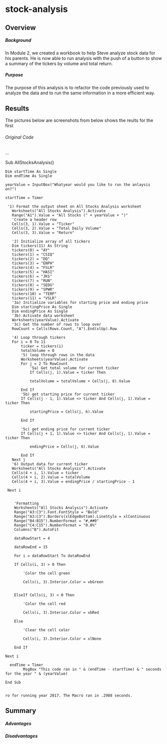 # stock-analysis

## Overview

##### Background
In Module 2, we created a workbook to help Steve analyze stock data for his parents. He is now able to run analysis with the push of a button to show a summary of the tickers by volume and total return. 

##### Purpose
The purpose of this analysis is to refactor the code previously used to analyze the data and to run the same information in a more efficient way. 

## Results
The pictures below are screenshots from  below shows the reults for the first
###### Original Code

...

Sub AllStocksAnalysis()

    Dim startTime As Single
    Dim endTime As Single
    
    yearValue = InputBox("Whatyear would you like to run the anlaysis on?")
    
    startTime = Timer

     '1) Format the output sheet on All Stocks Analysis worksheet
       Worksheets("All Stocks Analysis").Activate
       Range("A1").Value = "All Stocks (" + yearValue + ")"
       'Create a header row
       Cells(3, 1).Value = "Ticker"
       Cells(3, 2).Value = "Total Daily Volume"
       Cells(3, 3).Value = "Return"

       '2) Initialize array of all tickers
       Dim tickers(11) As String
       tickers(0) = "AY"
       tickers(1) = "CSIQ"
       tickers(2) = "DQ"
       tickers(3) = "ENPH"
       tickers(4) = "FSLR"
       tickers(5) = "HASI"
       tickers(6) = "JKS"
       tickers(7) = "RUN"
       tickers(8) = "SEDG"
       tickers(9) = "SPWR"
       tickers(10) = "TERP"
       tickers(11) = "VSLR"
       '3a) Initialize variables for starting price and ending price
       Dim startingPrice As Single
       Dim endingPrice As Single
       '3b) Activate data worksheet
       Worksheets(yearValue).Activate
       '3c) Get the number of rows to loop over
       RowCount = Cells(Rows.Count, "A").End(xlUp).Row

       '4) Loop through tickers
       For i = 0 To 11
           ticker = tickers(i)
           totalVolume = 0
           '5) loop through rows in the data
           Worksheets(yearValue).Activate
           For j = 2 To RowCount
               '5a) Get total volume for current ticker
               If Cells(j, 1).Value = ticker Then

               totalVolume = totalVolume + Cells(j, 8).Value

           End If
           '5b) get starting price for current ticker
           If Cells(j - 1, 1).Value <> ticker And Cells(j, 1).Value = ticker Then

               startingPrice = Cells(j, 6).Value

           End If

           '5c) get ending price for current ticker
           If Cells(j + 1, 1).Value <> ticker And Cells(j, 1).Value = ticker Then

               endingPrice = Cells(j, 6).Value

           End If
       Next j
       '6) Output data for current ticker
       Worksheets("All Stocks Analysis").Activate
       Cells(4 + i, 1).Value = ticker
       Cells(4 + i, 2).Value = totalVolume
       Cells(4 + i, 3).Value = endingPrice / startingPrice - 1

     Next i


        'Formatting
        Worksheets("All Stocks Analysis").Activate
        Range("A3:C3").Font.FontStyle = "Bold"
        Range("A3:C3").Borders(xlEdgeBottom).LineStyle = xlContinuous
        Range("B4:B15").NumberFormat = "#,##0"
        Range("C4:C15").NumberFormat = "0.0%"
        Columns("B").AutoFit

        dataRowStart = 4

        dataRowEnd = 15

        For i = dataRowStart To dataRowEnd

        If Cells(i, 3) > 0 Then

            'Color the cell green

            Cells(i, 3).Interior.Color = vbGreen


        ElseIf Cells(i, 3) < 0 Then

            'Color the cell red

            Cells(i, 3).Interior.Color = vbRed

        Else

            'Clear the cell color

            Cells(i, 3).Interior.Color = xlNone

        End If

    Next i

      endTime = Timer
            MsgBox "This code ran in " & (endTime - startTime) & " seconds for the year " & (yearValue)

    End Sub


    ro for running year 2017. The Macro ran in .2988 seconds.

## Summary

##### Advantages

##### Disadvantages



